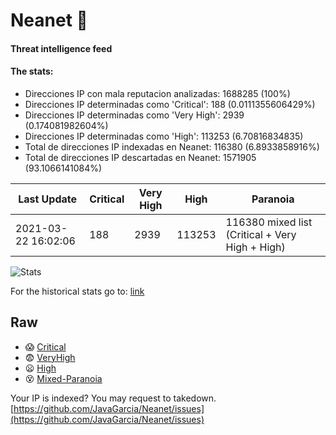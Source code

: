 # Neanet :hocho:
#### Threat intelligence feed
#### The stats:

- Direcciones IP con mala reputacion analizadas: 1688285 (100%)
- Direcciones IP determinadas como 'Critical':  188 (0.0111355606429%)
- Direcciones IP determinadas como 'Very High':  2939 (0.174081982604%)
- Direcciones IP determinadas como 'High':  113253 (6.70816834835)
- Total de direcciones IP indexadas en Neanet:  116380 (6.8933858916%)
- Total de direcciones IP descartadas en Neanet:  1571905 (93.1066141084%)

| Last Update | Critical | Very High | High | Paranoia |
| --- | --- | --- | --- | --- |
| 2021-03-22 16:02:06 | 188 | 2939 | 113253 | 116380 mixed list (Critical + Very High + High)|

![Stats](https://docs.google.com/spreadsheets/d/e/2PACX-1vSnaNMIXVabIpDJjufMlzH7poXnshF3mgd8Is1g9ytUEzVsP5my4Trn8f-xkoLLQ38xpL3HtmUexLo6/pubchart?oid=501124687&format=image)

For the historical stats go to: [link](/stats.csv)
## Raw
- :scream: [Critical](https://raw.githubusercontent.com/JavaGarcia/Neanet/master/blacklists/neanet_critical.txt)
- :fearful: [VeryHigh](https://raw.githubusercontent.com/JavaGarcia/Neanet/master/blacklists/neanet_veryHigh.txtt)
- :frowning: [High](https://raw.githubusercontent.com/JavaGarcia/Neanet/master/blacklists/neanet_high.txt)
- :dizzy_face: [Mixed-Paranoia](https://raw.githubusercontent.com/JavaGarcia/Neanet/master/blacklists/neanet_all.txt)


Your IP is indexed? You may request to takedown. [https://github.com/JavaGarcia/Neanet/issues](https://github.com/JavaGarcia/Neanet/issues)




























































































































































































































































































































































































































































































































































































































































































































































































































































































































































































































































































































































































































































































































































































































































































































































































































































































































































































































































































































































































































































































































































































































































































































































































































































































































































































































































































































































































































































































































































































































































































































































































































































































































































































































































































































































































































































































































































































































































































































































































































































































































































































































































































































































































































































































































































































































































































































































































































































































































































































































































































































































































































































